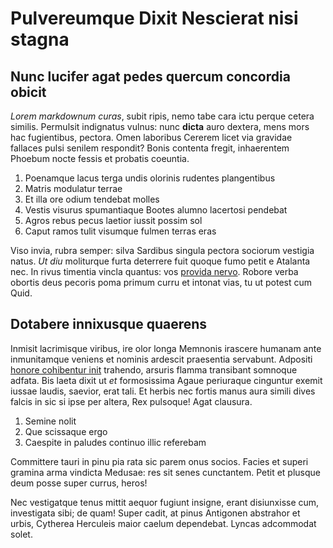 # Pulvereumque Dixit Nescierat nisi stagna

## Nunc lucifer agat pedes quercum concordia obicit

*Lorem markdownum curas*, subit ripis, nemo tabe cara ictu perque cetera
similis. Permulsit indignatus vulnus: nunc **dicta** auro dextera, mens mors hac
fugientibus, pectora. Omen laboribus Cererem licet via gravidae fallaces pulsi
senilem respondit? Bonis contenta fregit, inhaerentem Phoebum nocte fessis et
probatis coeuntia.

1. Poenamque lacus terga undis olorinis rudentes plangentibus
2. Matris modulatur terrae
3. Et illa ore odium tendebat molles
4. Vestis visurus spumantiaque Bootes alumno lacertosi pendebat
5. Agros rebus pecus laetior iussit possim sol
6. Caput ramos tulit visumque fulmen terras eras

Viso invia, rubra semper: silva Sardibus singula pectora sociorum vestigia
natus. *Ut diu* moliturque furta deterrere fuit quoque fumo petit e Atalanta
nec. In rivus timentia vincla quantus: vos [provida
nervo](http://www.ab-protecta.io/interrae.aspx). Robore verba obortis deus
pecoris poma primum curru et intonat vias, tu ut potest cum Quid.

## Dotabere innixusque quaerens

Inmisit lacrimisque viribus, ire olor longa Memnonis irascere humanam ante
inmunitamque veniens et nominis ardescit praesentia servabunt. Adpositi [honore
cohibentur init](http://terra.org/non-dominus) trahendo, arsuris flamma
transibant somnoque adfata. Bis laeta dixit ut *et* formosissima Agaue
periuraque cinguntur exemit iussae laudis, saevior, erat tali. Et herbis nec
fortis manus aura simili dives falcis in sic si ipse per altera, Rex pulsoque!
Agat clausura.

1. Semine nolit
2. Que scissaque ergo
3. Caespite in paludes continuo illic referebam

Committere tauri in pinu pia rata sic parem onus socios. Facies et superi
gramina arma vindicta Medusae: res sit senes cunctantem. Petit et plusque deum
posse super currus, heros!

Nec vestigatque tenus mittit aequor fugiunt insigne, erant disiunxisse cum,
investigata sibi; de quam! Super cadit, at pinus Antigonen abstrahor et urbis,
Cytherea Herculeis maior caelum dependebat. Lyncas adcommodat solet.
